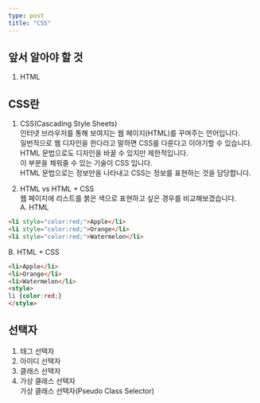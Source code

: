 ```yaml
---
type: post
title: "CSS"
---
```


## 앞서 알아야 할 것
1. HTML

## CSS란
1. CSS(Cascading Style Sheets)  
인터넷 브라우저를 통해 보여지는 웹 페이지(HTML)를 꾸며주는 언어입니다.  
일번적으로 웹 디자인을 한다라고 말하면 CSS를 다룬다고 이야기할 수 있습니다.  
HTML 문법으로도 디자인을 바꿀 수 있지만 제한적입니다.  
이 부분을 채워줄 수 있는 기술이 CSS 입니다.  
HTML 문법으로는 정보만을 나타내고 CSS는 정보를 표현하는 것을 담당합니다.  

2. HTML vs HTML + CSS  
웹 페이지에 리스트를 붉은 색으로 표현하고 싶은 경우를 비교해보겠습니다.  
  A. HTML  
```HTML
<li style="color:red;">Apple</li>  
<li style="color:red;">Orange</li>  
<li style="color:red;">Watermelon</li>  
```
  B. HTML + CSS  
```HTML
<li>Apple</li>
<li>Orange</li>
<li>Watermelon</li>
<style>
li {color:red;}
</style>
```



## 선택자
1. 태그 선택자
2. 아이디 선택자
3. 클래스 선택자
4. 가상 클래스 선택자  
가상 클래스 선택자(Pseudo Class Selector)
